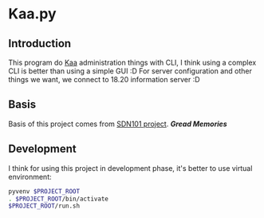 # Kaa.py
## Introduction
This program do [Kaa](http://www.kaaproject.org/) administration things with CLI, I think
using a complex CLI is better than using a simple GUI :D
For server configuration and other things we want, we connect
to 18.20 information server :D
## Basis
Basis of this project comes from [SDN101 project](https://github.com/elahejalalpour/SDN101).
***Gread Memories***
## Development
I think for using this project in development phase,
it's better to use virtual environment:
```sh
pyvenv $PROJECT_ROOT
. $PROJECT_ROOT/bin/activate
$PROJECT_ROOT/run.sh
```
